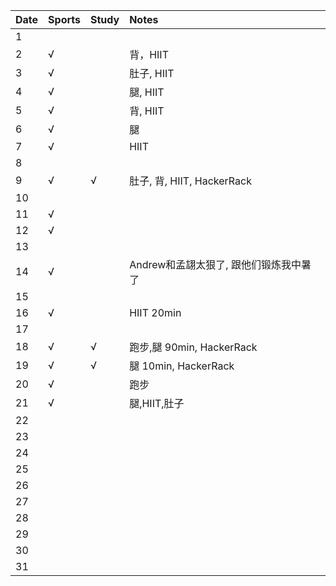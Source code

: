 Date|Sports|Study|Notes
:---------------|:---------------|:---------------|:---------------
1| | | |
2|√| |背，HIIT|
3|√| |肚子, HIIT|
4|√| |腿, HIIT|
5|√| |背, HIIT|
6|√| |腿|
7|√| |HIIT|
8| | | |
9|√|√|肚子, 背, HIIT, HackerRack|
10| | | |
11|√| | |
12|√| | |
13| | | |
14|√| |Andrew和孟翃太狠了, 跟他们锻炼我中暑了|
15| | | |
16|√| |HIIT 20min|
17| | | |
18|√|√|跑步,腿 90min, HackerRack|
19|√|√|腿 10min, HackerRack|
20|√| |跑步|
21|√| |腿,HIIT,肚子|
22| | | |
23| | | |
24| | | |
25| | | |
26| | | |
27| | | |
28| | | |
29| | | |
30| | | |
31| | | |
